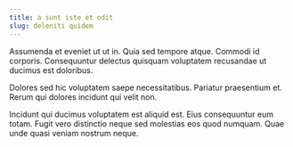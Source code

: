 ```yaml
---
title: a sunt iste et odit
slug: deleniti quidem
---
```


Assumenda et eveniet ut ut in. Quia sed tempore atque. Commodi id corporis. Consequuntur delectus quisquam voluptatem recusandae ut ducimus est doloribus.

Dolores sed hic voluptatem saepe necessitatibus. Pariatur praesentium et. Rerum qui dolores incidunt qui velit non.

Incidunt qui ducimus voluptatem est aliquid est. Eius consequuntur eum totam. Fugit vero distinctio neque sed molestias eos quod numquam. Quae unde quasi veniam nostrum neque.
